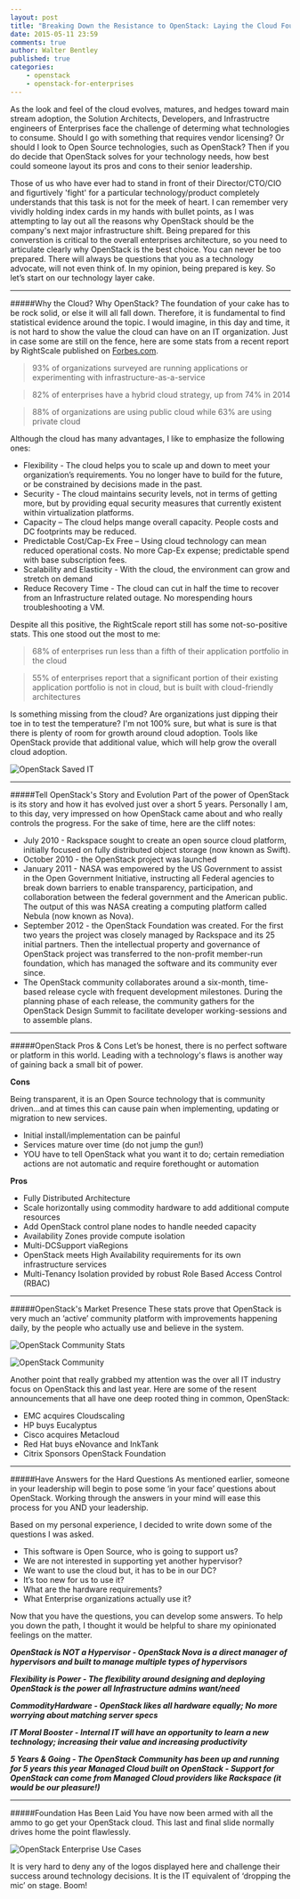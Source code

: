 ```yaml
---
layout: post
title: "Breaking Down the Resistance to OpenStack: Laying the Cloud Foundation"
date: 2015-05-11 23:59
comments: true
author: Walter Bentley
published: true
categories:
    - openstack
    - openstack-for-enterprises 
---
```


As the look and feel of the cloud evolves, matures, and hedges toward main stream adoption, the Solution Architects, Developers, and Infrastructre engineers of Enterprises face the challenge of determing what technologies to consume.  Should I go with something that requires vendor licensing? Or should I look to Open Source technologies, such as OpenStack?  Then if you do decide that OpenStack solves for your technology needs, how best could someone layout its pros and cons to their senior leadership.  

Those of us who have ever had to stand in front of their Director/CTO/CIO and figurtively 'fight' for a particular technology/product completely understands that this task is not for the meek of heart.  I can remember very vividly holding index cards in my hands with bullet points, as I was attempting to lay out all the reasons why OpenStack should be the company's next major infrastructure shift.  Being prepared for this converstion is critical to the overall enterprises architecture, so you need to articulate clearly why OpenStack is the best choice.  You can never be too prepared.  There will always be questions that you as a technology advocate, will not even think of.  In my opinion, being prepared is key.  So let’s start on our technology layer cake.

<!-- more -->

---
#####Why the Cloud? Why OpenStack?
The foundation of your cake has to be rock solid, or else it will all fall down.  Therefore, it is fundamental to find statistical evidence around the topic.  I would imagine, in this day and time, it is not hard to show the value the cloud can have on an IT organization.  Just in case some are still on the fence, here are some stats from a recent report by RightScale published on [Forbes.com](http://www.forbes.com/sites/benkepes/2015/03/04/new-stats-from-the-state-of-cloud-report).

>93% of organizations surveyed are running applications or experimenting with infrastructure-as-a-service

>82% of enterprises have a hybrid cloud strategy, up from 74% in 2014

>88% of organizations are using public cloud while 63% are using private cloud

Although the cloud has many advantages, I like to emphasize the following ones:

* Flexibility - The cloud helps you to scale up and down to meet your organization’s requirements. You no longer have to build for the future, or be constrained by decisions made in the past.
* Security - The cloud maintains security levels, not in terms of getting more, but by providing equal security measures that currently existent within virtualization platforms.
* Capacity – The cloud helps mange overall capacity. People costs and DC footprints may be reduced.
* Predictable Cost/Cap-Ex Free – Using cloud technology can mean reduced operational costs. No more Cap-Ex expense; predictable spend with base subscription fees.
* Scalability and Elasticity - With the cloud, the environment can grow and stretch on demand
* Reduce Recovery Time - The cloud can cut in half the time to recover from an Infrastructure related outage. No morespending hours troubleshooting a VM.

Despite all this positive, the RightScale report still has some not-so-positive stats. This one stood out the most to me:

>68% of enterprises run less than a fifth of their application portfolio in the cloud

>55% of enterprises report that a significant portion of their existing application portfolio is not in cloud, but is built with cloud-friendly architectures

Is something missing from the cloud? Are organizations just dipping their toe in to test the temperature?  I'm not 100% sure, but what is sure is that there is plenty of room for growth around cloud adoption.  Tools like OpenStack provide that additional value, which will help grow the overall cloud adoption.

![OpenStack Saved IT](http://www.hitchnyc.com/content/images/2015/05/Slide07.jpg)

---
#####Tell OpenStack's Story and Evolution
Part of the power of OpenStack is its story and how it has evolved just over a short 5 years.  Personally I am, to this day, very impressed on how OpenStack came about and who really controls the progress.  For the sake of time, here are the cliff notes:

* July 2010 - Rackspace sought to create an open source cloud platform, initially focused on fully distributed object storage (now known as Swift).
* October 2010 - the OpenStack project was launched
* January 2011 - NASA was empowered by the US Government to assist in the Open Government Initiative, instructing all Federal agencies to break down barriers to enable transparency, participation, and collaboration between the federal government and the American public.  The output of this was NASA creating a computing platform called Nebula (now known as Nova).
* September 2012 - the OpenStack Foundation was created.  For the first two years the project was closely managed by Rackspace and its 25 initial partners. Then the intellectual property and governance of OpenStack project was transferred to the non-profit member-run foundation, which has managed the software and its community ever since.
* The OpenStack community collaborates around a six-month, time-based release cycle with frequent development milestones. During the planning phase of each release, the community gathers for the OpenStack Design Summit to facilitate developer working-sessions and to assemble plans.

---
#####OpenStack Pros & Cons
Let’s be honest, there is no perfect software or platform in this world.  Leading with a technology's flaws is another way of gaining back a small bit of power.  

**Cons**

Being transparent, it is an Open Source technology that is community driven…and at times this can cause pain when implementing, updating or migration to new services.

* Initial install/implementation can be painful
* Services mature over time (do not jump the gun!)
* YOU have to tell OpenStack what you want it to do; certain remediation actions are not automatic and require forethought or automation

**Pros**

* Fully Distributed Architecture
* Scale horizontally using commodity hardware to add additional compute resources
* Add OpenStack control plane nodes to handle needed capacity
* Availability Zones provide compute isolation
* Multi-DCSupport viaRegions
* OpenStack meets High Availability requirements for its own infrastructure services
* Multi-Tenancy Isolation provided by robust Role Based Access Control (RBAC)

---
#####OpenStack's Market Presence
These stats prove that OpenStack is very much an ‘active’ community platform with improvements happening daily, by the people who actually use and believe in the system.

![OpenStack Community Stats](http://www.hitchnyc.com/content/images/2015/05/Slide17.jpg)

![OpenStack Community](http://www.hitchnyc.com/content/images/2015/05/Slide18.jpg)

Another point that really grabbed my attention was the over all IT industry focus on OpenStack this and last year.  Here are some of the resent announcements that all have one deep rooted thing in common, OpenStack:

* EMC acquires Cloudscaling
* HP buys Eucalyptus
* Cisco acquires Metacloud
* Red Hat buys eNovance and InkTank
* Citrix Sponsors OpenStack Foundation

---
#####Have Answers for the Hard Questions
As mentioned earlier, someone in your leadership will begin to pose some ‘in your face’ questions about OpenStack.  Working through the answers in your mind will ease this process for you AND your leadership.

Based on my personal experience, I decided to write down some of the questions I was asked.

* This software is Open Source, who is going to support us?
* We are not interested in supporting yet another hypervisor?
* We want to use the cloud but, it has to be in our DC?
* It’s too new for us to use it?
* What are the hardware requirements?
* What Enterprise organizations actually use it?

Now that you have the questions, you can develop some answers.  To help you down the path, I thought it would be helpful to share my opinionated feelings on the matter.

***OpenStack is NOT a Hypervisor - OpenStack Nova is a direct manager of hypervisors and built to manage multiple types of hypervisors***

***Flexibility is Power - The flexibility around designing and deploying OpenStack is the power all Infrastructure admins want/need***

***CommodityHardware - OpenStack likes all hardware equally; No more worrying about matching server specs***

***IT Moral Booster - Internal IT will have an opportunity to learn a new technology; increasing their value and increasing productivity***

***5 Years & Going - The OpenStack Community has been up and running for 5 years this year
Managed Cloud built on OpenStack - Support for OpenStack can come from Managed Cloud providers like Rackspace (it would be our pleasure!)***

---
#####Foundation Has Been Laid
You have now been armed with all the ammo to go get your OpenStack cloud.  This last and final slide normally drives home the point flawlessly. 

![OpenStack Enterprise Use Cases](http://www.hitchnyc.com/content/images/2015/05/Slide24.jpg)

It is very hard to deny any of the logos displayed here and challenge their success around technology decisions.  It is the IT equivalent of ‘dropping the mic’ on stage.  Boom!
